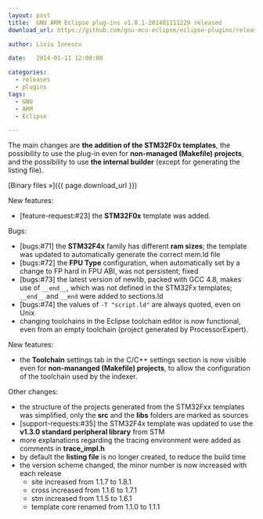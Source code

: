 ```yaml
---
layout: post
title:  GNU ARM Eclipse plug-ins v1.8.1-201401111229 released
download_url: https://github.com/gnu-mcu-eclipse/eclipse-plugins/releases/tag/v1.8.1-201401111229

author: Liviu Ionescu

date:   2014-01-11 12:00:00

categories:
  - releases
  - plugins
tags:
  - GNU
  - ARM
  - Eclipse

---
```


The main changes are **the addition of the STM32F0x templates**, the possibility to use the plug-in even for **non-managed (Makefile) projects**, and the possibility to use **the internal builder** (except for generating the listing file).

[Binary files »]({{ page.download_url }})

New features:

* [feature-request:#23] the **STM32F0x** template was added.

Bugs:

* [bugs:#71] the **STM32F4x** family has different **ram sizes**; the template was updated to automatically generate the correct mem.ld file
* [bugs:#72] the **FPU Type** configuration, when automatically set by a change to FP hard in FPU ABI, was not persistent; fixed
* [bugs:#73] the latest version of newlib, packed with GCC 4.8, makes use of `__end__`, which was not defined in the STM32Fx templates; `__end__` and `__end` were added to sections.ld
* [bugs:#74] the values of `-T "script.ld"` are always quoted, even on Unix
* changing toolchains in the Eclipse toolchain editor is now functional, even from an empty toolchain (project generated by ProcessorExpert).

New features:

* the **Toolchain** settings tab in the C/C++ settings section is now visible even for **non-mananged (Makefile) projects**, to allow the configuration of the toolchain used by the indexer.

Other changes:

* the structure of the projects generated from the STM32Fxx templates was simplified, only the **src** and the **libs** folders are marked as sources
* [support-requests:#35] the STM32F4x template was updated to use the **v1.3.0 standard peripheral library** from STM
* more explanations regarding the tracing environment were added as comments in **trace_impl.h**
* by default the **listing file** is no longer created, to reduce the build time
* the version scheme changed, the minor number is now increased with each release
  * site increased from 1.1.7 to 1.8.1
  * cross increased from 1.1.6 to 1.7.1
  * stm increased from 1.1.5 to 1.6.1
  * template core renamed from 1.1.0 to 1.1.1
